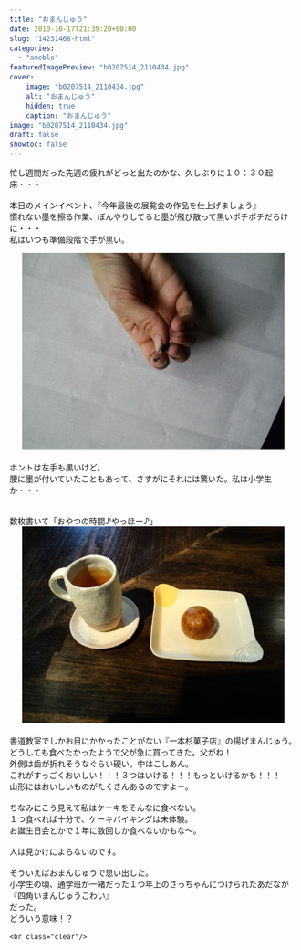 ```yaml
---
title: "おまんじゅう"
date: 2010-10-17T21:39:20+00:00
slug: "14231468-html"
categories:
  - "ameblo"
featuredImagePreview: "b0207514_2110434.jpg"
cover:
    image: "b0207514_2110434.jpg"
    alt: "おまんじゅう"
    hidden: true
    caption: "おまんじゅう"
image: "b0207514_2110434.jpg"
draft: false
showtoc: false
---
```

忙し週間だった先週の疲れがどっと出たのかな、久しぶりに１０：３０起床・・・<br/>
<br/>
本日のメインイベント、『今年最後の展覧会の作品を仕上げましょう』<br/>
慣れない墨を擦る作業、ぼんやりしてると墨が飛び散って黒いポチポチだらけに・・・<br/>
私はいつも準備段階で手が黒い。<br/>
<center><a href="b0207514_2110434.jpg" rel="nofollow"><img src="b0207514_2110434.jpg" alt="おまんじゅう_b0207514_2110434.jpg" class="IMAGE_MID" height="345" width="460"/></a></center><br/>
ホントは左手も黒いけど。<br/>
腰に墨が付いていたこともあって、さすがにそれには驚いた。私は小学生か・・・<br/>
<br/>
<br/>
数枚書いて「おやつの時間♪やっほー♪」<br/>
<center><a href="b0207514_21124114.jpg" rel="nofollow"><img src="b0207514_21124114.jpg" alt="おまんじゅう_b0207514_21124114.jpg" class="IMAGE_MID" height="345" width="460"/></a></center><br/>
書道教室でしかお目にかかったことがない『一本杉菓子店』の揚げまんじゅう。<br/>
どうしても食べたかったようで父が急に買ってきた。父がね！<br/>
外側は歯が折れそうなぐらい硬い。中はこしあん。<br/>
これがすっごくおいしい！！！３つはいける！！！もっといけるかも！！！<br/>
山形にはおいしいものがたくさんあるのですよー。<br/>
<br/>
ちなみにこう見えて私はケーキをそんなに食べない。<br/>
１つ食べれば十分で、ケーキバイキングは未体験。<br/>
お誕生日会とかで１年に数回しか食べないかもな～。<br/>
<br/>
人は見かけによらないのです。<br/>
<br/>
そういえばおまんじゅうで思い出した。<br/>
小学生の頃、通学班が一緒だった１つ年上のさっちゃんにつけられたあだなが<br/>
『四角いまんじゅうこわい』<br/>
だった。<br/>
どういう意味！？

    <br class="clear"/>